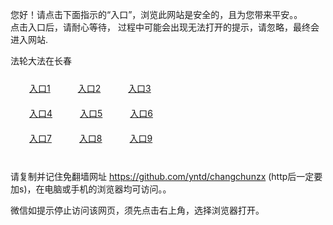您好！请点击下面指示的“入口”，浏览此网站是安全的，且为您带来平安。。 <br/>
点击入口后，请耐心等待， 过程中可能会出现无法打开的提示，请忽略，最终会进入网站. </br>

法轮大法在长春<br/>
<div style="padding:10px"><a style="margin:20px" target="_blank" href="https://dxsruvf7oasrg.cloudfront.net/2Qpsp?pvrgb" id="ccLink1" rel="nofollow">入口1</a> <a target="_blank" style="margin:20px" href="https://d18kdf42uju9ut.cloudfront.net/2Qpsp?ttedu" id="ccLink2" rel="nofollow">入口2</a> <a style="margin:20px" target="_blank" href="https://d2gohjd5wsk68r.cloudfront.net/2Qpsp?grdezwpb" id="ccLink3" rel="nofollow">入口3</a></div>

<div style="padding:10px" ><a style="margin:20px" target="_blank" href="https://dxsruvf7oasrg.cloudfront.net/2Qpsp?pvrgb" id="ccLink4" rel="nofollow">入口4</a> <a style="margin:20px" href="https://d18kdf42uju9ut.cloudfront.net/2Qpsp?ttedu" target="_blank" id="ccLink5" rel="nofollow">入口5</a> <a style="margin:20px" href="https://d2gohjd5wsk68r.cloudfront.net/2Qpsp?grdezwpb" target="_blank" id="ccLink6" rel="nofollow">入口6</a></div>

<div style="padding:10px"><a style="margin:20px" target="_blank" href="https://dxsruvf7oasrg.cloudfront.net/2Qpsp?pvrgb" id="ccLink7" rel="nofollow">入口7</a> <a style="margin:20px" href="https://d18kdf42uju9ut.cloudfront.net/2Qpsp?ttedu" target="_blank" id="ccLink8" rel="nofollow">入口8</a> <a style="margin:20px" target="_blank" href="https://d2gohjd5wsk68r.cloudfront.net/2Qpsp?grdezwpb" id="ccLink9" rel="nofollow">入口9</a></div>

<br/>



请复制并记住免翻墙网址 https://github.com/yntd/changchunzx (http后一定要加s)，在电脑或手机的浏览器均可访问。。<br/>

微信如提示停止访问该网页，须先点击右上角，选择浏览器打开。
